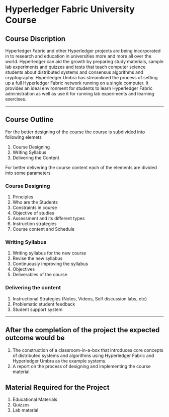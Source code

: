 # Hyperledger Fabric University Course

## Course Discription 

Hyperledger Fabric and other Hyperledger projects are being incorporated in to research and education in universities more and more all over the world. Hyperledger can aid the growth by preparing study materials, sample lab experiments and quizzes and tests that teach computer science students about distributed systems and consensus algorithms and cryptography. Hyperledger Umbra has streamlined the process of setting up a full Hyperledger Fabric network running on a single computer. It provides an ideal environment for students to learn Hyperledger Fabric administration as well as use it for running lab experiments and learning exercises.

----

## Course Outline 

For the better designing of the course the course is subdivided into following elemets 
1. Course Designing
2. Writing Syllabus
3. Delivering the Content

For better delivering the course content each of the elements are divided into some parameters 

### Course Designing 
1. Principles
2. Who are the Students
3. Constraints in course
4. Objective of studies
5. Assessment and its different types
6. Instruction strategies
7. Course content and Schedule

### Writing Syllabus
1. Writing syllabus for the new course
2. Revise the new syllabus
3. Continuously improving the syllabus
4. Objectives
5. Deliverables of the course

### Delivering the content
1. Instructional Strategies (Notes, Videos, Self discussion labs, etc)
2. Problematic student feedback
3. Student support system

----

## After the completion of the project the expected outcome would be 
1. The construction of a classroom-in-a-box that introduces core concepts of distributed systems and algorithms using Hyperledger Fabric and Hyperledger Umbra as the example systems.
2. A report on the process of designing and implementing the course material.


## Material Required for the Project
1. Educational Materials
2. Quizzes
3. Lab material
